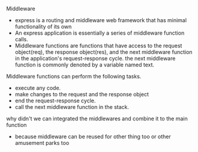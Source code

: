 Middleware
- express is a routing and middleware web framework that has minimal functionality of its own
- An express application is essentially a series of middleware function calls.
- Middleware functions are functions that have access to the request object(req), the response object(res), and the next middleware function in the application's request-response cycle. the next middleware function is commonly denoted by a variable named text.

Middleware functions can perform the following tasks.
- execute any code.
- make changes to the request and the response object
- end the request-response cycle.
- call the next middleware function in the stack.

why didn't we can integrated the middlewares and combine it to the main function
- because middleware can be reused for other thing too or other amusement parks too